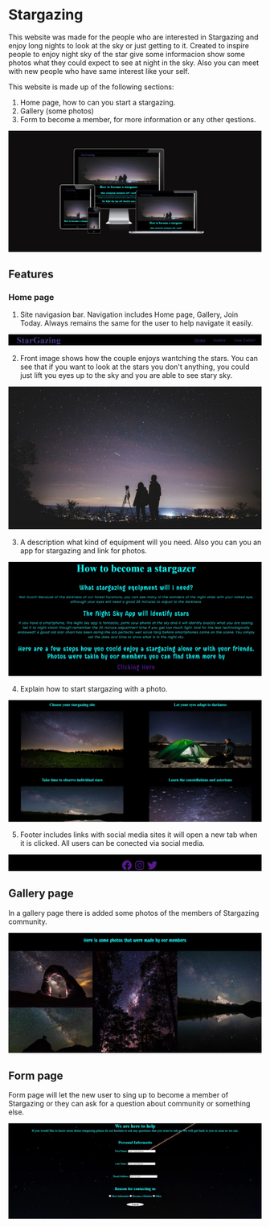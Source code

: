 # Stargazing


This website was made for the people who are interested in Stargazing and enjoy long nights to look at the sky or just getting to it. Created to inspire people to enjoy night sky of the star give some informacion show some photos what they could expect to see at night in the sky. Also you can meet with new people who have same interest like your self.

This website is made up of the following sections:

1. Home page, how to can you start a stargazing.
2. Gallery (some photos)
3. Form to become a member, for more information or any other qestions.

![screenshot of Stargazing website](/media/page%20widths.jpg)

## Features

### Home page

1. Site navigasion bar. Navigation includes Home page, Gallery, Join Today. Always remains the same for the user to help navigate it easily.

![page navigation](/media/navigation.jpg)

2. Front image shows how the couple enjoys wantching the stars. You can see that if you want to look at the stars you don't anything, you could just lift you eyes up to the sky and you are able to see stary sky.

![front image of the page](/media/front%20image.jpeg)

3. A description what kind of equipment will you need. Also you can you an app for stargazing and link for photos.

![description](/media/descriptiom.jpg)

4. Explain how to start stargazing with a photo.

![how to start stargazing](/media/how%20to%20start.jpg)

5. Footer includes links with social media sites it will open a new tab when it is clicked. All users can be conected via social media.

![footer social media](/media/footer.jpg)


## Gallery page

In a gallery page there is added some photos of the members of Stargazing community.

![gallery page](/media/gallery%20page.jpg)


## Form page

Form page will let the new user to sing up to become a member of Stargazing or they can ask for a question about community or something else.

![form page](/media/form.jpg)